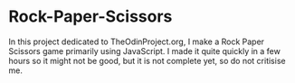 # Rock-Paper-Scissors

In this project dedicated to TheOdinProject.org, I make a Rock Paper Scissors game primarily using JavaScript. I made it quite quickly in a few hours so it might not be good, but it is not complete yet, so do not critisise me.
